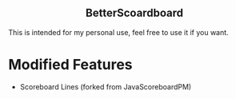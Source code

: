 <h2 align="center">BetterScoardboard</h2>

This is intended for my personal use, feel free to use it if you want.

# Modified Features
- Scoreboard Lines (forked from JavaScoreboardPM)
